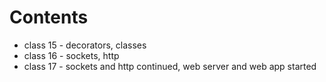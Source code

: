 Contents
=====

* class 15 - decorators, classes
* class 16 - sockets, http
* class 17 - sockets and http continued, web server and web app started
